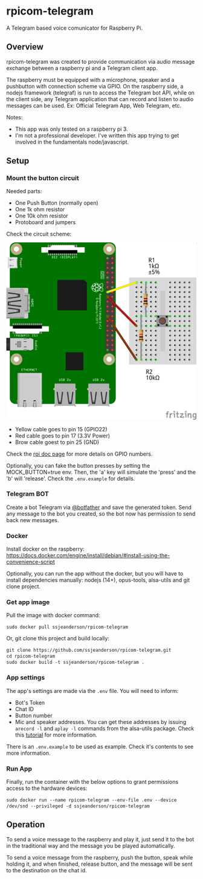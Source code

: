 # rpicom-telegram
A Telegram based voice comunicator for Raspberry Pi.

## Overview
rpicom-telegram was created to provide communication via audio message exchange between a raspberry pi and a Telegram client app.

The raspberry must be equipped with a microphone, speaker and a pushbutton with connection scheme via GPIO. On the raspberry side, a nodejs framework (telegraf) is run to access the Telegram bot API, while on the client side, any Telegram application that can record and listen to audio messages can be used. Ex: Official Telegram App, Web Telegram, etc.

Notes:
- This app was only tested on a raspberry pi 3.
- I'm not a professional developer. I've written this app trying to get involved in the fundamentals node/javascript.

## Setup
### Mount the button circuit
Needed parts:
- One Push Button (normally open)
- One 1k ohm resistor
- One 10k ohm resistor
- Protoboard and jumpers

Check the circuit scheme:

![protoboard scheme](doc/rpicom-telegram_button_scheme.png "protoboard scheme")
- Yellow cable goes to pin 15 (GPIO22)
- Red cable goes to pin 17 (3.3V Power)
- Brow cable goest to pin 25 (GND)

Check the [rpi doc page](https://www.raspberrypi.org/documentation/usage/gpio/) for more details on GPIO numbers.

Optionally, you can fake the button presses by setting the MOCK_BUTTON=true env. Then, the 'a' key will simulate the 'press' and the 'b' will 'release'. Check the `.env.example` for details.

### Telegram BOT
Create a bot Telegram via [@botfather](https://telegram.me/BotFather) and save the generated token. Send any message to the bot you created, so the bot now has permission to send back new messages.

### Docker
Install docker on the raspberry:<br>
https://docs.docker.com/engine/install/debian/#install-using-the-convenience-script

Optionally, you can run the app without the docker, but you will have to install dependencies manually: nodejs (14+), opus-tools, alsa-utils and git clone project.

### Get app image
Pull the image with docker command:
```
sudo docker pull ssjeanderson/rpicom-telegram
```

Or, git clone this project and build locally:
```
git clone https://github.com/ssjeanderson/rpicom-telegram.git
cd rpicom-telegram
sudo docker build -t ssjeanderson/rpicom-telegram .
```

### App settings
The app's settings are made via the `.env` file. You will need to inform:
- Bot's Token
- Chat ID
- Button number
- Mic and speaker addresses. You can get these addresses by issuing `arecord -l` and `aplay -l` commands from the alsa-utils package. Check this [tutorial](https://en.wikibooks.org/wiki/Configuring_Sound_on_Linux/HW_Address) for more information.

There is an `.env.example` to be used as example. Check it's contents to see more information.

### Run App

Finally, run the container with the below options to grant permissions access to the hardware devices:
```
sudo docker run --name rpicom-telegram --env-file .env --device /dev/snd --privileged -d ssjeanderson/rpicom-telegram
```

## Operation
To send a voice message to the raspberry and play it, just send it to the bot in the traditional way and the message you be played automatically.

To send a voice message from the raspberry, push the button, speak while holding it, and when finished, release button, and the message will be sent to the destination on the chat id.